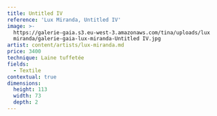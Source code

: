 ```yaml
---
title: Untitled IV
reference: 'Lux Miranda, Untitled IV'
image: >-
  https://galerie-gaia.s3.eu-west-3.amazonaws.com/tina/uploads/lux
  miranda/galerie-gaia-lux-miranda-Untitled IV.jpg
artist: content/artists/lux-miranda.md
price: 3400
technique: Laine tuffetée
fields:
  - Textile
contextual: true
dimensions:
  height: 113
  width: 73
  depth: 2
---
```


